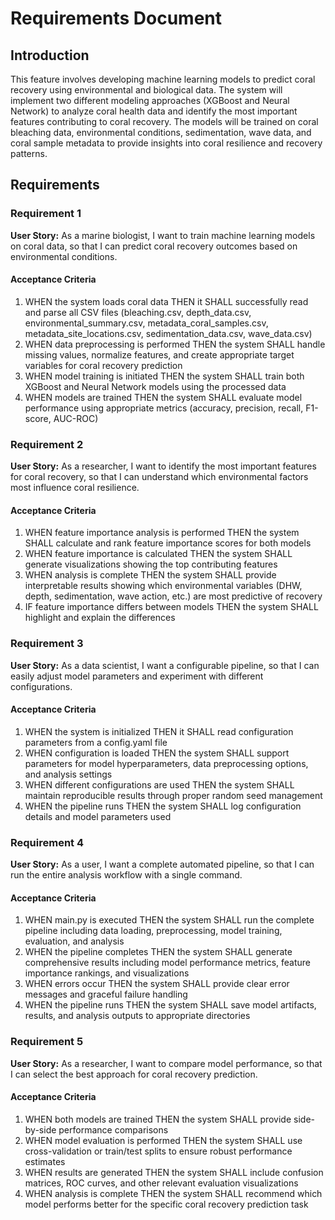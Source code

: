 # Requirements Document

## Introduction

This feature involves developing machine learning models to predict coral recovery using environmental and biological data. The system will implement two different modeling approaches (XGBoost and Neural Network) to analyze coral health data and identify the most important features contributing to coral recovery. The models will be trained on coral bleaching data, environmental conditions, sedimentation, wave data, and coral sample metadata to provide insights into coral resilience and recovery patterns.

## Requirements

### Requirement 1

**User Story:** As a marine biologist, I want to train machine learning models on coral data, so that I can predict coral recovery outcomes based on environmental conditions.

#### Acceptance Criteria

1. WHEN the system loads coral data THEN it SHALL successfully read and parse all CSV files (bleaching.csv, depth_data.csv, environmental_summary.csv, metadata_coral_samples.csv, metadata_site_locations.csv, sedimentation_data.csv, wave_data.csv)
2. WHEN data preprocessing is performed THEN the system SHALL handle missing values, normalize features, and create appropriate target variables for coral recovery prediction
3. WHEN model training is initiated THEN the system SHALL train both XGBoost and Neural Network models using the processed data
4. WHEN models are trained THEN the system SHALL evaluate model performance using appropriate metrics (accuracy, precision, recall, F1-score, AUC-ROC)

### Requirement 2

**User Story:** As a researcher, I want to identify the most important features for coral recovery, so that I can understand which environmental factors most influence coral resilience.

#### Acceptance Criteria

1. WHEN feature importance analysis is performed THEN the system SHALL calculate and rank feature importance scores for both models
2. WHEN feature importance is calculated THEN the system SHALL generate visualizations showing the top contributing features
3. WHEN analysis is complete THEN the system SHALL provide interpretable results showing which environmental variables (DHW, depth, sedimentation, wave action, etc.) are most predictive of recovery
4. IF feature importance differs between models THEN the system SHALL highlight and explain the differences

### Requirement 3

**User Story:** As a data scientist, I want a configurable pipeline, so that I can easily adjust model parameters and experiment with different configurations.

#### Acceptance Criteria

1. WHEN the system is initialized THEN it SHALL read configuration parameters from a config.yaml file
2. WHEN configuration is loaded THEN the system SHALL support parameters for model hyperparameters, data preprocessing options, and analysis settings
3. WHEN different configurations are used THEN the system SHALL maintain reproducible results through proper random seed management
4. WHEN the pipeline runs THEN the system SHALL log configuration details and model parameters used

### Requirement 4

**User Story:** As a user, I want a complete automated pipeline, so that I can run the entire analysis workflow with a single command.

#### Acceptance Criteria

1. WHEN main.py is executed THEN the system SHALL run the complete pipeline including data loading, preprocessing, model training, evaluation, and analysis
2. WHEN the pipeline completes THEN the system SHALL generate comprehensive results including model performance metrics, feature importance rankings, and visualizations
3. WHEN errors occur THEN the system SHALL provide clear error messages and graceful failure handling
4. WHEN the pipeline runs THEN the system SHALL save model artifacts, results, and analysis outputs to appropriate directories

### Requirement 5

**User Story:** As a researcher, I want to compare model performance, so that I can select the best approach for coral recovery prediction.

#### Acceptance Criteria

1. WHEN both models are trained THEN the system SHALL provide side-by-side performance comparisons
2. WHEN model evaluation is performed THEN the system SHALL use cross-validation or train/test splits to ensure robust performance estimates
3. WHEN results are generated THEN the system SHALL include confusion matrices, ROC curves, and other relevant evaluation visualizations
4. WHEN analysis is complete THEN the system SHALL recommend which model performs better for the specific coral recovery prediction task